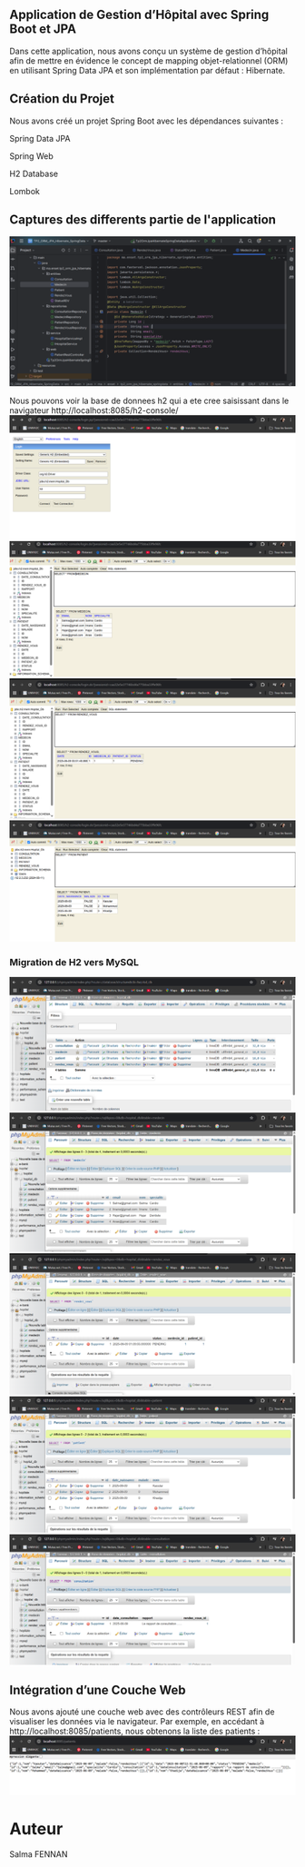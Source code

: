 
## Application de Gestion d’Hôpital avec Spring Boot et JPA
Dans cette application, nous avons conçu un système de gestion d’hôpital afin de mettre en évidence
le concept de mapping objet-relationnel (ORM) en utilisant Spring Data JPA et son implémentation par défaut : Hibernate.

## Création du Projet
Nous avons créé un projet Spring Boot avec les dépendances suivantes :

Spring Data JPA

Spring Web

H2 Database

Lombok

## Captures des differents partie de l'application
![les entitiescrees,repository, service et web](images/img.png)

Nous pouvons voir la base de donnees h2 qui a ete cree saisissant dans le navigateur http://localhost:8085/h2-console/
![base de donnée h2](images/bdd1.png)
![table medecin](images/medecin.png)
![table de rendez vous](images/rv.png)
![table de patient](images/patient.png)

### Migration de H2 vers MySQL

![base de donnée MySql](images/bddMysql.png)
![table medecin](images/medecinMysql.png)
![table de rendez vous](images/rvmySql.png)
![table de patient](images/patientMysql.png)
![table de consultation](images/consultationmySql.png)



## Intégration d’une Couche Web
Nous avons ajouté une couche web avec des contrôleurs REST afin de visualiser les données via le navigateur.
Par exemple, en accédant à http://localhost:8085/patients, nous obtenons la liste des patients :
![web](images/web.png)

# Auteur
Salma FENNAN





